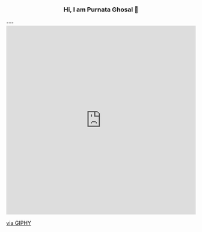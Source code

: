 <h3 style="text-align: center;"> Hi, I am Purnata Ghosal 👋</h3>
---
<div style="width:100%;height:0;padding-bottom:100%;position:relative;"><iframe src="https://giphy.com/embed/umYMU8G2ixG5mJBDo5" width="100%" height="100%" style="position:absolute" frameBorder="0" class="giphy-embed" allowFullScreen></iframe></div><p><a href="https://giphy.com/gifs/BoschGlobal-coding-home-office-remote-working-umYMU8G2ixG5mJBDo5">via GIPHY</a></p>
<!--
**purnatag/purnatag** is a ✨ _special_ ✨ repository because its `README.md` (this file) appears on your GitHub profile.

I am a ~academic~ researcher, currently working at [Subconscious Compute](https://www.subcom.tech/) as a Computational Engineer, on the _PRODUCT DESIGN_ side of things.
I also am an artist on the side! 

- 🔭 I’m currently working on ins and outs of patent filing!
- 🌱 I’m currently learning Rust, and AI/ML (who's not?)
- 👯 I’m looking to collaborate on : any ideas that excite you! My PhD was in Theoretical CS, more on that [on my website, here](https://purnatag.github.io).
- 💬 Ask me about : Theoretical CS concepts, polynomials and such!
- 📫 How to reach me: Email me at purnatag [at] gmail [dot] com, LinkedIn messages
- 😄 Pronouns: she/her
- ⚡ Fun fact: I once swam 5.5km in 5hrs, for no reason (It was a _swimathon_!!)
-->
